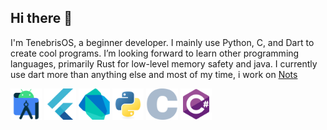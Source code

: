 ## Hi there 👋
I'm TenebrisOS, a beginner developer. I mainly use Python, C, and Dart to create cool programs. I’m looking forward to learn other programming languages, primarily Rust for low-level memory safety and java.
I currently use dart more than anything else and most of my time, i work on [Nots](https://github.com/TenebrisOS/Nots)

<div align="left">
<img src="https://raw.githubusercontent.com/devicons/devicon/54cfe13ac10eaa1ef817a343ab0a9437eb3c2e08/icons/androidstudio/androidstudio-original.svg" style="width:10%;">
<img src="https://raw.githubusercontent.com/devicons/devicon/54cfe13ac10eaa1ef817a343ab0a9437eb3c2e08/icons/flutter/flutter-original.svg" style="width:10%;">
<img src="https://raw.githubusercontent.com/devicons/devicon/54cfe13ac10eaa1ef817a343ab0a9437eb3c2e08/icons/dart/dart-original.svg" style="width:10%;">
<img src="https://raw.githubusercontent.com/devicons/devicon/54cfe13ac10eaa1ef817a343ab0a9437eb3c2e08/icons/python/python-original.svg" style="width:10%;">
<img src="https://raw.githubusercontent.com/devicons/devicon/54cfe13ac10eaa1ef817a343ab0a9437eb3c2e08/icons/c/c-original.svg" style="width:10%;">
<img src="https://raw.githubusercontent.com/devicons/devicon/54cfe13ac10eaa1ef817a343ab0a9437eb3c2e08/icons/csharp/csharp-original.svg" style="width:10%;">

<div>


<!--
**TenebrisOS/TenebrisOS** is a ✨ _special_ ✨ repository because its `README.md` (this file) appears on your GitHub profile.



Here are some ideas to get you started:

- 🔭 I’m currently working on ...
- 🌱 I’m currently learning ...
- 👯 I’m looking to collaborate on ...
- 🤔 I’m looking for help with ...
- 💬 Ask me about ...
- 📫 How to reach me: ...
- 😄 Pronouns: ...
- ⚡ Fun fact: ...
-->
